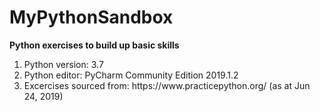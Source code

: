 # MyPythonSandbox
<b>Python exercises to build up basic skills</b>

<ol>
  <li>Python version: 3.7</li>
  <li>Python editor: PyCharm Community Edition 2019.1.2</li>
  <li>Excercises sourced from: https://www.practicepython.org/ (as at Jun 24, 2019)</li>

